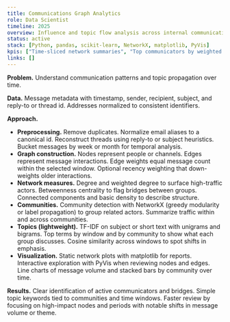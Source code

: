 ```yaml
---
title: Communications Graph Analytics
role: Data Scientist
timeline: 2025
overview: Influence and topic flow analysis across internal communication streams.
status: active
stack: [Python, pandas, scikit-learn, NetworkX, matplotlib, PyVis]
kpis: ["Time-sliced network summaries", "Top communicators by weighted degree", "Topic keywords by TF-IDF"]
links: []
---
```


**Problem.** Understand communication patterns and topic propagation over time.

**Data.** Message metadata with timestamp, sender, recipient, subject, and reply-to or thread id. Addresses normalized to consistent identifiers.

**Approach.**
- **Preprocessing.** Remove duplicates. Normalize email aliases to a canonical id. Reconstruct threads using reply-to or subject heuristics. Bucket messages by week or month for temporal analysis.
- **Graph construction.** Nodes represent people or channels. Edges represent message interactions. Edge weights equal message count within the selected window. Optional recency weighting that down-weights older interactions.
- **Network measures.** Degree and weighted degree to surface high-traffic actors. Betweenness centrality to flag bridges between groups. Connected components and basic density to describe structure.
- **Communities.** Community detection with NetworkX (greedy modularity or label propagation) to group related actors. Summarize traffic within and across communities.
- **Topics (lightweight).** TF-IDF on subject or short text with unigrams and bigrams. Top terms by window and by community to show what each group discusses. Cosine similarity across windows to spot shifts in emphasis.
- **Visualization.** Static network plots with matplotlib for reports. Interactive exploration with PyVis when reviewing nodes and edges. Line charts of message volume and stacked bars by community over time.

**Results.** Clear identification of active communicators and bridges. Simple topic keywords tied to communities and time windows. Faster review by focusing on high-impact nodes and periods with notable shifts in message volume or theme.